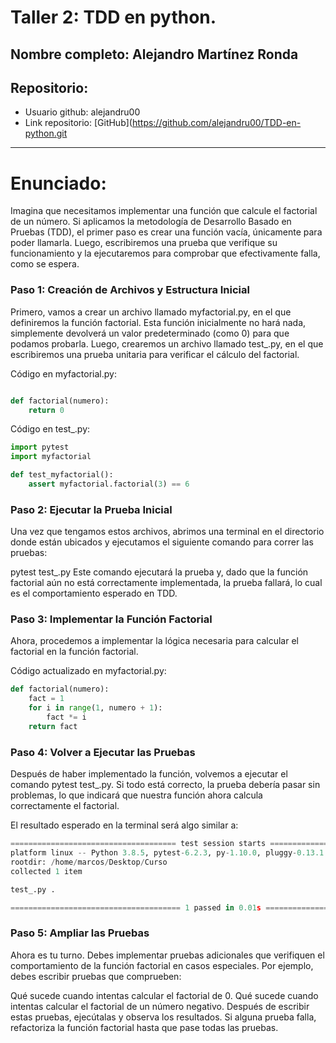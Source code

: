 # Taller 2: TDD en python.

## Nombre completo: Alejandro Martínez Ronda
## Repositorio:
- Usuario github: alejandru00
- Link repositorio: [GitHub](https://github.com/alejandru00/TDD-en-python.git

------------------------------------------------

# Enunciado:

Imagina que necesitamos implementar una función que calcule el factorial de un número. Si aplicamos la metodología de Desarrollo Basado en Pruebas (TDD), el primer paso es crear una función vacía, únicamente para poder llamarla. Luego, escribiremos una prueba que verifique su funcionamiento y la ejecutaremos para comprobar que efectivamente falla, como se espera.

### Paso 1: Creación de Archivos y Estructura Inicial
Primero, vamos a crear un archivo llamado myfactorial.py, en el que definiremos la función factorial. Esta función inicialmente no hará nada, simplemente devolverá un valor predeterminado (como 0) para que podamos probarla. Luego, crearemos un archivo llamado test_.py, en el que escribiremos una prueba unitaria para verificar el cálculo del factorial.

Código en myfactorial.py:

```python

def factorial(numero):
    return 0
```

Código en test_.py:

```python
import pytest
import myfactorial

def test_myfactorial():
    assert myfactorial.factorial(3) == 6
```
    
### Paso 2: Ejecutar la Prueba Inicial
Una vez que tengamos estos archivos, abrimos una terminal en el directorio donde están ubicados y ejecutamos el siguiente comando para correr las pruebas:


pytest test_.py
Este comando ejecutará la prueba y, dado que la función factorial aún no está correctamente implementada, la prueba fallará, lo cual es el comportamiento esperado en TDD.

### Paso 3: Implementar la Función Factorial
Ahora, procedemos a implementar la lógica necesaria para calcular el factorial en la función factorial.

Código actualizado en myfactorial.py:

```python
def factorial(numero):
    fact = 1
    for i in range(1, numero + 1):
        fact *= i
    return fact
```
### Paso 4: Volver a Ejecutar las Pruebas
Después de haber implementado la función, volvemos a ejecutar el comando pytest test_.py. Si todo está correcto, la prueba debería pasar sin problemas, lo que indicará que nuestra función ahora calcula correctamente el factorial.

El resultado esperado en la terminal será algo similar a:

```python
===================================== test session starts =====================================
platform linux -- Python 3.8.5, pytest-6.2.3, py-1.10.0, pluggy-0.13.1
rootdir: /home/marcos/Desktop/Curso
collected 1 item

test_.py .                                                                              [100%]

====================================== 1 passed in 0.01s ======================================

```
### Paso 5: Ampliar las Pruebas
Ahora es tu turno. Debes implementar pruebas adicionales que verifiquen el comportamiento de la función factorial en casos especiales. Por ejemplo, debes escribir pruebas que comprueben:

Qué sucede cuando intentas calcular el factorial de 0.
Qué sucede cuando intentas calcular el factorial de un número negativo.
Después de escribir estas pruebas, ejecútalas y observa los resultados. Si alguna prueba falla, refactoriza la función factorial hasta que pase todas las pruebas.
